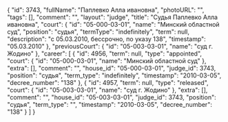 {
    "id": 3743,
    "fullName": "Паплевко Алла ивановна",
    "photoURL": "",
    "tags": [],
    "comment": "",
    "layout": "judge",
    "title": "Судья Паплевко Алла ивановна",
    "court": {
        "id": "05-000-03-01",
        "name": "Минский областной суд",
        "position": "судья",
        "termType": "indefinitely",
        "term": null,
        "description": "c 05.03.2010, бессрочно, по указу 138",
        "timestamp": "05.03.2010"
    },
    "previousCourt": {
        "id": "05-003-03-01",
        "name": "суд г. Жодино"
    },
    "career": [
        {
            "id": 4956,
            "term": null,
            "type": "appointed",
            "court": {
                "id": "05-000-03-01",
                "name": "Минский областной суд"
            },
            "extra": [],
            "comment": "",
            "house_id": "05-000-03-01",
            "judge_id": 3743,
            "position": "судья",
            "term_type": "indefinitely",
            "timestamp": "2010-03-05",
            "decree_number": "138"
        },
        {
            "id": 4957,
            "term": null,
            "type": "released",
            "court": {
                "id": "05-003-03-01",
                "name": "суд г. Жодино"
            },
            "extra": [],
            "comment": "",
            "house_id": "05-003-03-01",
            "judge_id": 3743,
            "position": "судья",
            "term_type": "",
            "timestamp": "2010-03-05",
            "decree_number": "138"
        }
    ]
}